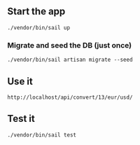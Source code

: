## Start the app

```shell
./vendor/bin/sail up
```

### Migrate and seed the DB (just once)
```shell
./vendor/bin/sail artisan migrate --seed
```

## Use it

```http request
http://localhost/api/convert/13/eur/usd/
```

## Test it
```shell
./vendor/bin/sail test
```

